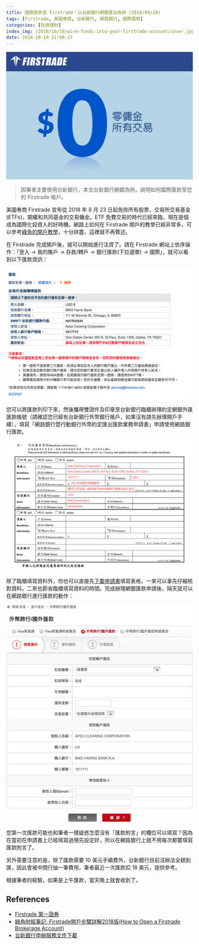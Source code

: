```yaml
---
title: 國際匯款至 Firstrade：以台新銀行網銀匯出為例 (2018/09/28)
tags: [Firstrade, 美國券商, 台新銀行, 網路銀行, 國際匯款]
categories: [投資理財]
index_img: /2018/10/10/wire-funds-into-your-firstrade-account/cover.jpg
date: 2018-10-10 21:00:17
---
```


![cover](/2018/10/10/wire-funds-into-your-firstrade-account/cover.jpg)

> 因筆者主要使用台新銀行，本文台新銀行網銀為例，說明如何國際匯款至您的 Firstrade 帳戶。

<!-- more -->

美國券商 Firstrade 宣布從 2018 年 8 月 23 日起免除所有股票，交易所交易基金 (ETFs)，期權和共同基金的交易傭金。ETF 免費交易的時代已經來臨，現在是個成為國際化投資人的好時機。網路上如何在 Firstrade 開戶的教學已經非常多，可以參考[綠角的開戶教學](http://greenhornfinancefootnote.blogspot.com/2018/01/firstrade2018how-to-open-firstrade.html)，十分詳盡，這裡就不再贅述。

在 Firstrade 完成開戶後，就可以開始進行注資了。請在 Firstrade 網站上依序操作：「登入 → 我的賬戶 → 存款/轉戶 → 銀行匯款(下拉選單) → 國際」，就可以看到以下匯款資訊：

![](/2018/10/10/wire-funds-into-your-firstrade-account/wire_funds.png)

您可以將匯款列印下來，然後攜帶雙證件及印章至台新銀行臨櫃辦理約定網銀外匯匯款帳號（請確認您已經有台新銀行外幣銀行帳戶，如果沒有請先辦理開戶手續），填寫「網路銀行暨行動銀行外幣約定匯出匯款業務申請書」申請使用網路銀行匯款。

![](/2018/10/10/wire-funds-into-your-firstrade-account/application_form_filled.png)

除了臨櫃填寫資料外，你也可以直接先[下載申請書](https://www.taishinbank.com.tw/cs/groups/1203-%E5%A4%96%E5%8C%AF_obu/documents/document/tsb0860028.pdf)填寫表格，一來可以事先仔細核對資料，二來也節省臨櫃填寫資料的時間。完成辦理網銀匯款申請後，隔天就可以在網路銀行進行匯款的動作：

![](/2018/10/10/wire-funds-into-your-firstrade-account/online_outward_remittance.png)

您第一次匯款可能也和筆者一樣疑惑怎麼沒有「匯款附言」的欄位可以填寫？因為在當初在申請書上已經填寫過預先設定好，所以在網路銀行上就不用每次都要填寫匯款附言了。

另外需要注意的是，除了匯款需要 10 美元手續費外，台新銀行目前沒辦法全額到匯，因此會被中間行抽一筆費用，筆者最近一次匯款扣 18 美元，提供參考。

根據筆者的經驗，如果是上午匯款，當天晚上就會收到了。

## References

- [Firstrade 第一證券](https://www.firstrade.com)
- [綠角財經筆記: Firstrade開戶步驟詳解2018版(How to Open a Firstrade Brokerage Account)](http://greenhornfinancefootnote.blogspot.com/2018/01/firstrade2018how-to-open-firstrade.html)
- [台新銀行申辦服務文件下載](https://www.taishinbank.com.tw/TS/TS06/TS0603/TS060301/index.htm)